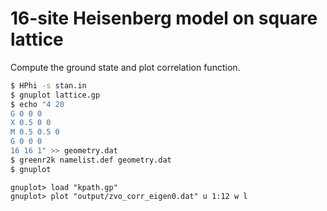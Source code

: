 # 16-site Heisenberg model on square lattice

Compute the ground state and plot correlation function.

``` bash
$ HPhi -s stan.in
$ gnuplot lattice.gp
$ echo "4 20
G 0 0 0
X 0.5 0 0
M 0.5 0.5 0
G 0 0 0
16 16 1" >> geometry.dat
$ greenr2k namelist.def geometry.dat
$ gnuplot
```

``` gnuplot
gnuplot> load "kpath.gp"
gnuplot> plot "output/zvo_corr_eigen0.dat" u 1:12 w l
```
